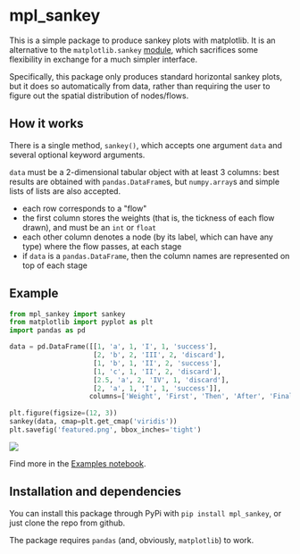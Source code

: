 # mpl_sankey

This is a simple package to produce sankey plots with matplotlib.
It is an alternative to the `matplotlib.sankey`
[module](https://matplotlib.org/api/sankey_api.html), which sacrifices some
flexibility in exchange for a much simpler interface.

Specifically, this package only produces standard horizontal sankey plots, but
it does so automatically from data, rather than requiring the user to figure
out the spatial distribution of nodes/flows.

## How it works

There is a single method, `sankey()`, which accepts one argument `data` and
several optional keyword arguments.

`data` must be a 2-dimensional tabular object with at least 3 columns: best
results are obtained with `pandas.DataFrame`s, but `numpy.array`s and simple
lists of lists are also accepted.

- each row corresponds to a "flow"
- the first column stores the weights (that is, the tickness of each flow
  drawn), and must be an `int` or `float`
- each other column denotes a node (by its label, which can have any type)
  where the flow passes, at each stage
- if `data` is a `pandas.DataFrame`, then the column names are represented on
  top of each stage


## Example

```python
from mpl_sankey import sankey
from matplotlib import pyplot as plt
import pandas as pd

data = pd.DataFrame([[1, 'a', 1, 'I', 1, 'success'],
                     [2, 'b', 2, 'III', 2, 'discard'],
                     [1, 'b', 1, 'II', 2, 'success'],
                     [1, 'c', 1, 'II', 2, 'discard'],
                     [2.5, 'a', 2, 'IV', 1, 'discard'],
                     [2, 'a', 1, 'I', 1, 'success']],
                    columns=['Weight', 'First', 'Then', 'After', 'Finally', 'Outcome'])
                    
plt.figure(figsize=(12, 3))
sankey(data, cmap=plt.get_cmap('viridis'))
plt.savefig('featured.png', bbox_inches='tight')

```

<img src="https://raw.githubusercontent.com/toobaz/mpl_sankey/master/notebooks/featured.png">

Find more in the [Examples notebook](https://github.com/toobaz/mpl_sankey/blob/master/notebooks/Examples.ipynb).


## Installation and dependencies

You can install this package through PyPi with `pip install mpl_sankey`, or
just clone the repo from github.

The package requires `pandas` (and, obviously, `matplotlib`) to work.


